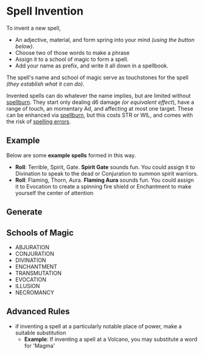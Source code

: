 # Spell Invention

To invent a new spell, 
- An adjective, material, and form spring into your mind *(using the button below)*. 
- Choose two of those words to make a phrase 
- Assign it to a school of magic to form a spell. 
- Add your name as prefix, and write it all down in a spellbook.

The spell's name and school of magic serve as touchstones for the spell *(they establish what it can do)*. 

Invented spells can do whatever the name implies, but are limited without [spellburn](/rules.html#spellburn). They start only dealing d6 damage *(or equivalent effect*), have a range of touch, an momentary Ad, and affecting at most one target. These can be enhanced via [spellburn](/rules.html#spellburn), but this costs STR or WIL, and comes with the risk of [spelling errors](/rules.html#spelling-error). 

## Example
Below are some **example spells** formed in this way.
- **Roll**: Terrible, Spirit, Gate. **Spirit Gate** sounds fun. You could assign it to Divination to speak to the dead or Conjuration to summon spirit warriors.
- **Roll**: Flaming, Thorn, Aura. **Flaming Aura** sounds fun. You could assign it to Evocation to create a spinning fire shield or Enchantment to make yourself the center of attention

## Generate
<SpellInvention />

## Schools of Magic

*   ABJURATION
*   CONJURATION
*   DIVINATION
*   ENCHANTMENT
*   TRANSMUTATION
*   EVOCATION
*   ILLUSION
*   NECROMANCY

## Advanced Rules
- if inventing a spell at a particularly notable place of power, make a suitable substitution 
	- **Example**: If inventing a spell at a Volcano, you may substitute a word for 'Magma'
